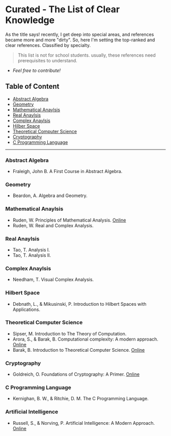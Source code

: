 # Curated - The List of Clear Knowledge
As the title says! recently, I get deep into special areas, and references became more and more "dirty". So, here I'm setting the top-ranked and clear references. Classified by specialty.

> This list is not for school students. usually, these references need prerequisites to understand.

- *Feel free to contribute!*

## Table of Content
- [Abstract Algebra](#abstract-algebra)
- [Geometry](#geometry)
- [Mathematical Anaylsis](#mathematical-anaylsis)
- [Real Anaylsis](#real-anaylsis)
- [Complex Anaylsis](#complex-anaylsis)
- [Hilber Space](#hilbert-space)
- [Theoretical Computer Science](#theoretical-computer-science)
- [Cryptography](#cryptography)
- [C Programming Language](#C-programming-language)


---


### Abstract Algebra
- Fraleigh, John B.  A First Course in Abstract Algebra.

### Geometry
- Beardon, A. Algebra and Geometry.

### Mathematical Anaylsis
- Ruden, W. Principles of Mathematical Analysis. [Online](https://web.math.ucsb.edu/~agboola/teaching/2021/winter/122A/rudin.pdf)
- Ruden, W. Real and Complex Analysis.


### Real Anaylsis
- Tao, T. Analysis I.
- Tao, T. Analysis II.

### Complex Anaylsis
- Needham, T. Visual Complex Analysis. 

### Hilbert Space
- Debnath, L., &amp; Mikusinski, P. Introduction to Hilbert Spaces with Applications. 

### Theoretical Computer Science
- Sipser, M. Introduction to The Theory of Computation.
- Arora, S., &amp; Barak, B. Computational complexity: A modern approach. [Online](http://theory.cs.princeton.edu/complexity/)
- Barak, B. Introduction to Theoretical Computer Science. [Online](https://introtcs.org)

### Cryptography
- Goldreich, O. Foundations of Cryptography: A Primer. [Online](https://www.wisdom.weizmann.ac.il/~oded/foc-sur04.html)

### C Programming Language
- Kernighan, B. W., &amp; Ritchie, D. M. The C Programming Language.

### Artificial Intelligence
- Russell, S., &amp; Norving, P. Artificial Intelligence: A Modern Approach. [Online](http://aima.cs.berkeley.edu/)